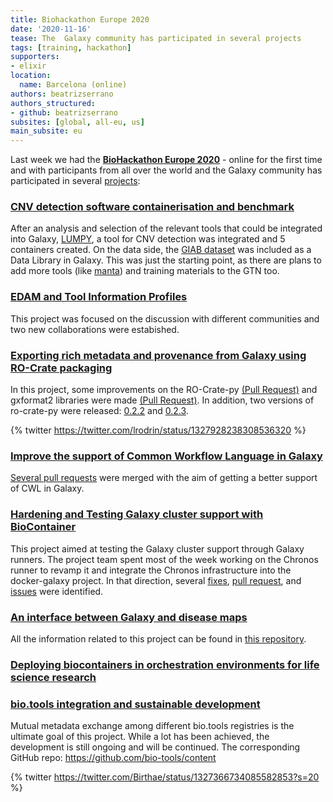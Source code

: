 ```yaml
---
title: Biohackathon Europe 2020
date: '2020-11-16'
tease: The  Galaxy community has participated in several projects
tags: [training, hackathon]
supporters:
- elixir
location:
  name: Barcelona (online)
authors: beatrizserrano
authors_structured:
- github: beatrizserrano
subsites: [global, all-eu, us]
main_subsite: eu
---
```



Last week we had the [__BioHackathon Europe 2020__](https://www.biohackathon-europe.org/) - online for the first time and with participants from all over the world and the Galaxy community has participated in several [projects](https://www.biohackathon-europe.org/projects.html):


### [CNV detection software containerisation and benchmark](https://github.com/elixir-europe/BioHackathon-projects-2020/tree/master/projects/7)

After an analysis and selection of the relevant tools that could be integrated into Galaxy, [LUMPY](https://github.com/galaxyproject/tools-iuc/pull/3287), a tool for CNV detection was integrated and 5 containers created. On the data side, the [GIAB dataset](https://jimb.stanford.edu/giab-resources) was included as a Data Library in Galaxy. This was just the starting point, as there are plans to add more tools (like [manta](https://github.com/Illumina/manta)) and training materials to the GTN too.


### [EDAM and Tool Information Profiles](https://github.com/elixir-europe/BioHackathon-projects-2020/tree/master/projects/10)

This project was focused on the discussion with different communities and two new collaborations were estabished.


### [Exporting rich metadata and provenance from Galaxy using RO-Crate packaging](https://github.com/elixir-europe/BioHackathon-projects-2020/tree/master/projects/14)

In this project, some improvements on the RO-Crate-py [(Pull Request)](https://github.com/ResearchObject/ro-crate-py/pull/37) and gxformat2 libraries were made [(Pull Request)](https://github.com/galaxyproject/gxformat2/pull/50). In addition, two versions of ro-crate-py were released: [0.2.2](https://github.com/ResearchObject/ro-crate-py/releases/tag/0.2.2) and [0.2.3](https://github.com/ResearchObject/ro-crate-py/releases/tag/0.2.3).

 {% twitter https://twitter.com/lrodrin/status/1327928238308536320 %}


### [Improve the support of Common Workflow Language in Galaxy](https://github.com/elixir-europe/BioHackathon-projects-2020/tree/master/projects/17)

[Several pull requests](https://github.com/common-workflow-language/galaxy/pulls?q=is%3Apr+is%3Aclosed) were merged with the aim of getting a better support of CWL in Galaxy.


### [Hardening and Testing Galaxy cluster support with BioContainer](https://github.com/elixir-europe/BioHackathon-projects-2020/tree/master/projects/18)

This project aimed at testing the Galaxy cluster support through Galaxy runners. The project team spent most of the week working on the Chronos runner to revamp it and integrate the Chronos infrastructure into the docker-galaxy project. In that direction, several [fixes](https://github.com/Laniakea-elixir-it/laniakea/issues/25), [pull request](https://github.com/bgruening/docker-galaxy-stable/pull/574), and [issues](https://github.com/galaxyproject/galaxy/issues/10677) were identified.


### [An interface between Galaxy and disease maps](https://github.com/elixir-europe/BioHackathon-projects-2020/tree/master/projects/27)

All the information related to this project can be found in [this repository](https://github.com/elixir-luxembourg/BH2020-galaxy-dpmaps).


### [Deploying biocontainers in orchestration environments for life science research](https://github.com/elixir-europe/BioHackathon-projects-2020/tree/master/projects/31)


### [bio.tools integration and sustainable development](https://github.com/elixir-europe/BioHackathon-projects-2020/blob/8f588223a2ca50ecb76cdf37fa5bfc21aa54e5d4/projects/11)

Mutual metadata exchange among different bio.tools registries is the ultimate goal of this project. While a lot has been achieved, the development is still ongoing and will be continued. The corresponding GitHub repo: https://github.com/bio-tools/content


{% twitter https://twitter.com/Birthae/status/1327366734085582853?s=20 %}
